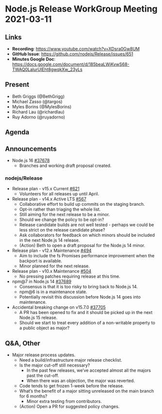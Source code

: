 # Node.js Release WorkGroup Meeting 2021-03-11

## Links

* **Recording**: https://www.youtube.com/watch?v=XDsra0Gw8UM
* **GitHub Issue**: https://github.com/nodejs/Release/issues/651
* **Minutes Google Doc**: https://docs.google.com/document/d/185beaLWjKvwS68-TWAQ0LalurUlEht8gwqkXw_23yLs

## Present

* Beth Griggs (@BethGrigg)
* Michael Zasso (@targos)
* Myles Borins (@MylesBorins)
* Richard Lau (@richardlau)
* Ruy Adorno (@ruyadorno)

## Agenda

## Announcements

* Node.js 16 [#37678](https://github.com/nodejs/node/pull/37678)
  * Branches and working draft proposal created.

### nodejs/Release

* Release plan - v15.x Current [#621](https://github.com/nodejs/Release/issues/621)
  * Volunteers for all releases up until April.
* Release plan - v14.x Active LTS [#567](https://github.com/nodejs/Release/issues/567)
  * Collaborative effort to build up commits on the staging branch.
  * Opt-in rather than triaging the whole list.
  * Still aiming for the next release to be a minor.
  * Should we change the policy to be opt-in?
  * Release candidate builds are not well tested - perhaps we could be less strict on the release candidate phase?
  * Ask collaborators for feedback on which minors should be included in the next Node.js 14 release.
  * (Action) Beth to open a draft proposal for the Node.js 14 minor.
* Release plan - v12.x Maintenance [#494](https://github.com/nodejs/Release/issues/494)
  * Aim to include the fs Promises performance improvement when the backport is available.
  * Minor planned for the next release.
* Release plan - v10.x Maintenance [#504](https://github.com/nodejs/Release/issues/504)
  * No pressing patches requiring release at this time.
* npm@7 in Node.js 14 [#37689](https://github.com/nodejs/node/discussions/37689)
  * Consensus is that it is too risky to bring back to Node.js 14.
  * npm@6 is in a maintenance state.
  * Potentially revisit this discussion before Node.js 14 goes into maintenance.
* Accidental breaking change on v15.7.0 [#37705](https://github.com/nodejs/node/issues/37705)
  * A PR has been opened to fix and it should be picked up in the next Node.js 15 release.
  * Should we start to treat every addition of a non-writable property to a public object as major?

## Q&A, Other

* Major release process updates.
  * Need a build/infrastructure major release checklist.
  * Is the major cut-off still necessary?
    * In the past few releases, we’ve accepted almost all the majors past the cut-off.
    * When there was an objection, the major was reverted.
  * Code tends to get frozen 1-week before the release.
  * What’s the benefit of a major sitting unreleased on the main branch for 6 months?
    * Minor extra testing from contributors.
  * (Action) Open a PR for suggested policy changes.
